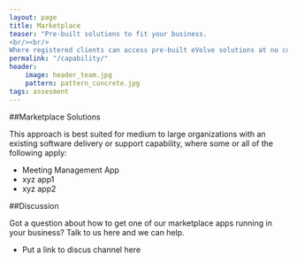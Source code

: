 ```yaml
---
layout: page
title: Marketplace
teaser: "Pre-built solutions to fit your business.
<br/><br/> 
Where registered clients can access pre-built eVolve solutions at no cost. For more information on how to reuse these in your own business, just contact us."
permalink: "/capability/"
header:
    image: header_team.jpg
    pattern: pattern_concrete.jpg
tags: assesment
---
```


##Marketplace Solutions

This approach is best suited for medium to large organizations with an existing software delivery or support capability, where some or all of the following apply:

* Meeting Management App
* xyz app1 
* xyz app2

##Discussion

Got a question about how to get one of our marketplace apps running in your business? Talk to us here and we can help. 

* Put a link to discus channel here 


